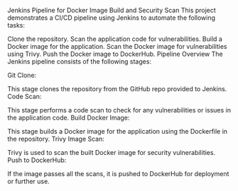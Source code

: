 Jenkins Pipeline for Docker Image Build and Security Scan
This project demonstrates a CI/CD pipeline using Jenkins to automate the following tasks:

Clone the repository.
Scan the application code for vulnerabilities.
Build a Docker image for the application.
Scan the Docker image for vulnerabilities using Trivy.
Push the Docker image to DockerHub.
Pipeline Overview
The Jenkins pipeline consists of the following stages:

Git Clone:

This stage clones the repository from the GitHub repo provided to Jenkins.
Code Scan:

This stage performs a code scan to check for any vulnerabilities or issues in the application code.
Build Docker Image:

This stage builds a Docker image for the application using the Dockerfile in the repository.
Trivy Image Scan:

Trivy is used to scan the built Docker image for security vulnerabilities.
Push to DockerHub:

If the image passes all the scans, it is pushed to DockerHub for deployment or further use.
